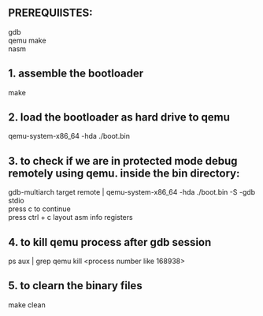 ## PREREQUIISTES:  

gdb  
qemu
make  
nasm  

## 1. assemble the bootloader
make

## 2. load the bootloader as hard drive to qemu
qemu-system-x86_64 -hda ./boot.bin  

## 3. to check if we are in protected mode debug remotely using qemu. inside the bin directory:  
gdb-multiarch
target remote | qemu-system-x86_64 -hda ./boot.bin -S -gdb stdio  
press c to continue  
press ctrl + c 
layout asm
info registers


## 4. to kill qemu process after gdb session 
ps aux | grep qemu
kill <process number like 168938>

## 5. to clearn the binary files  
make clean